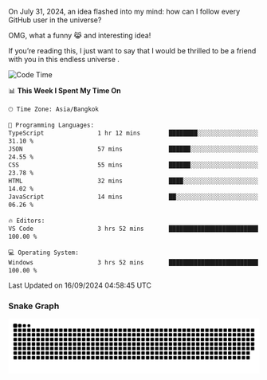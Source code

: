 On July 31, 2024, an idea flashed into my mind: how can I follow every GitHub user in the universe?

OMG, what a funny 😹 and interesting idea!

If you’re reading this, I just want to say that I would be thrilled to be a friend with you in this endless universe . 


<!--START_SECTION:waka-->
![Code Time](http://img.shields.io/badge/Code%20Time-12%20hrs%208%20mins-blue)

📊 **This Week I Spent My Time On** 

```text
🕑︎ Time Zone: Asia/Bangkok

💬 Programming Languages: 
TypeScript               1 hr 12 mins        ████████░░░░░░░░░░░░░░░░░   31.10 % 
JSON                     57 mins             ██████░░░░░░░░░░░░░░░░░░░   24.55 % 
CSS                      55 mins             ██████░░░░░░░░░░░░░░░░░░░   23.78 % 
HTML                     32 mins             ████░░░░░░░░░░░░░░░░░░░░░   14.02 % 
JavaScript               14 mins             ██░░░░░░░░░░░░░░░░░░░░░░░   06.26 % 

🔥 Editors: 
VS Code                  3 hrs 52 mins       █████████████████████████   100.00 % 

💻 Operating System: 
Windows                  3 hrs 52 mins       █████████████████████████   100.00 % 
```


 Last Updated on 16/09/2024 04:58:45 UTC
<!--END_SECTION:waka-->

### Snake Graph
![snake graph](https://github.com/tqlucitvn/tqlucitvn/blob/snake-graph-output/github-contribution-grid-snake.svg)
